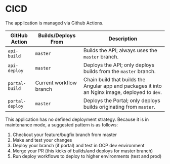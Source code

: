 # CICD

The application is managed via Github Actions.

| GitHub Action    | Builds/Deploys From         | Description                                                                                     |
|------------------|------------------------------|-------------------------------------------------------------------------------------------------|
| `api-build`      | `master`                     | Builds the API; always uses the `master` branch.                                                |
| `api-deploy`     | `master`                     | Deploys the API; only deploys builds from the `master` branch.                                  |
| `portal-build`   | Current workflow branch      | Chain build that builds the Angular app and packages it into an Nginx image, deployed to `dev`. |
| `portal-deploy`  | `master`                     | Deploys the Portal; only deploys builds originating from `master`.                              |


This application has no defined deployment strategy. Because it is in maintenance mode, a suggested pattern is as follows:

1. Checkout your feature/bugfix branch from master
2. Make and test your changes
3. Deploy your branch (if portal) and test in OCP dev environment
4. Merge your PR (this kicks of builds/and deploys for master branch)
5. Run deploy workflows to deploy to higher environments (test and prod)
